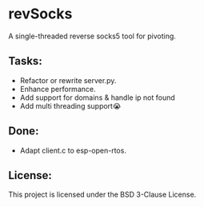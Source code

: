 # revSocks
A single-threaded reverse socks5 tool for pivoting.

## Tasks:
- Refactor or rewrite server.py.
- Enhance performance.
- Add support for domains & handle ip not found
- Add multi threading support😭

## Done:
- Adapt client.c to esp-open-rtos.

## License:
This project is licensed under the BSD 3-Clause License.